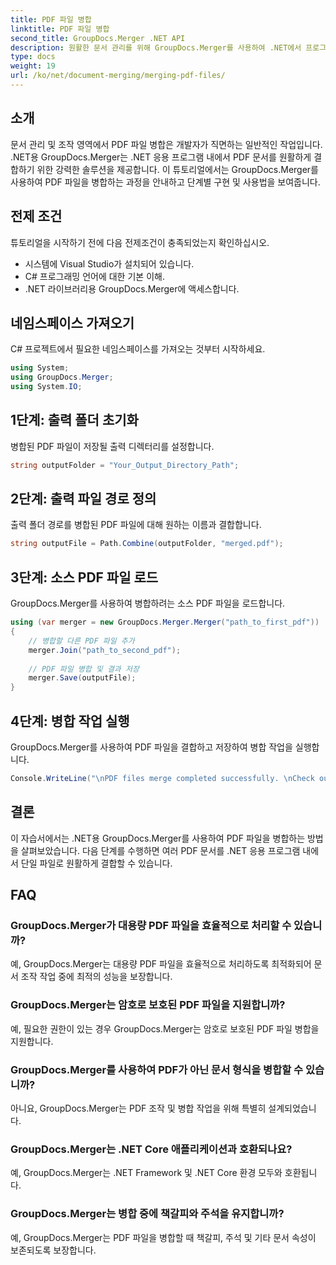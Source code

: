 ```yaml
---
title: PDF 파일 병합
linktitle: PDF 파일 병합
second_title: GroupDocs.Merger .NET API
description: 원활한 문서 관리를 위해 GroupDocs.Merger를 사용하여 .NET에서 프로그래밍 방식으로 PDF 파일을 병합하는 방법을 알아보세요.
type: docs
weight: 19
url: /ko/net/document-merging/merging-pdf-files/
---
```

## 소개
문서 관리 및 조작 영역에서 PDF 파일 병합은 개발자가 직면하는 일반적인 작업입니다. .NET용 GroupDocs.Merger는 .NET 응용 프로그램 내에서 PDF 문서를 원활하게 결합하기 위한 강력한 솔루션을 제공합니다. 이 튜토리얼에서는 GroupDocs.Merger를 사용하여 PDF 파일을 병합하는 과정을 안내하고 단계별 구현 및 사용법을 보여줍니다.
## 전제 조건
튜토리얼을 시작하기 전에 다음 전제조건이 충족되었는지 확인하십시오.
- 시스템에 Visual Studio가 설치되어 있습니다.
- C# 프로그래밍 언어에 대한 기본 이해.
- .NET 라이브러리용 GroupDocs.Merger에 액세스합니다.

## 네임스페이스 가져오기
C# 프로젝트에서 필요한 네임스페이스를 가져오는 것부터 시작하세요.
```csharp
using System; 
using GroupDocs.Merger;
using System.IO;
```
## 1단계: 출력 폴더 초기화
병합된 PDF 파일이 저장될 출력 디렉터리를 설정합니다.
```csharp
string outputFolder = "Your_Output_Directory_Path";
```
## 2단계: 출력 파일 경로 정의
출력 폴더 경로를 병합된 PDF 파일에 대해 원하는 이름과 결합합니다.
```csharp
string outputFile = Path.Combine(outputFolder, "merged.pdf");
```
## 3단계: 소스 PDF 파일 로드
GroupDocs.Merger를 사용하여 병합하려는 소스 PDF 파일을 로드합니다.
```csharp
using (var merger = new GroupDocs.Merger.Merger("path_to_first_pdf"))
{
    // 병합할 다른 PDF 파일 추가
    merger.Join("path_to_second_pdf");
    
    // PDF 파일 병합 및 결과 저장
    merger.Save(outputFile);
}
```
## 4단계: 병합 작업 실행
GroupDocs.Merger를 사용하여 PDF 파일을 결합하고 저장하여 병합 작업을 실행합니다.
```csharp
Console.WriteLine("\nPDF files merge completed successfully. \nCheck output in {0}", outputFolder);
```

## 결론
이 자습서에서는 .NET용 GroupDocs.Merger를 사용하여 PDF 파일을 병합하는 방법을 살펴보았습니다. 다음 단계를 수행하면 여러 PDF 문서를 .NET 응용 프로그램 내에서 단일 파일로 원활하게 결합할 수 있습니다.

## FAQ
### GroupDocs.Merger가 대용량 PDF 파일을 효율적으로 처리할 수 있습니까?
예, GroupDocs.Merger는 대용량 PDF 파일을 효율적으로 처리하도록 최적화되어 문서 조작 작업 중에 최적의 성능을 보장합니다.
### GroupDocs.Merger는 암호로 보호된 PDF 파일을 지원합니까?
예, 필요한 권한이 있는 경우 GroupDocs.Merger는 암호로 보호된 PDF 파일 병합을 지원합니다.
### GroupDocs.Merger를 사용하여 PDF가 아닌 문서 형식을 병합할 수 있습니까?
아니요, GroupDocs.Merger는 PDF 조작 및 병합 작업을 위해 특별히 설계되었습니다.
### GroupDocs.Merger는 .NET Core 애플리케이션과 호환되나요?
예, GroupDocs.Merger는 .NET Framework 및 .NET Core 환경 모두와 호환됩니다.
### GroupDocs.Merger는 병합 중에 책갈피와 주석을 유지합니까?
예, GroupDocs.Merger는 PDF 파일을 병합할 때 책갈피, 주석 및 기타 문서 속성이 보존되도록 보장합니다.